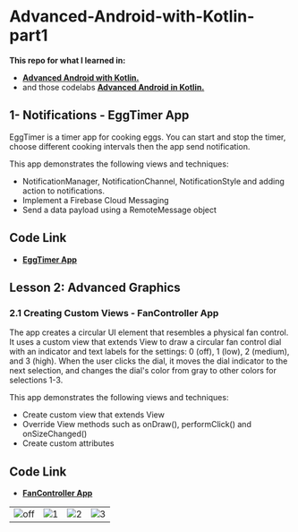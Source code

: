 # Advanced-Android-with-Kotlin-part1

__This repo for what I learned in:__ 
* <a href="https://www.udacity.com/course/advanced-android-with-kotlin--ud940" target="_blank">**Advanced Android with Kotlin.**</a>  
* and those codelabs <a href="https://codelabs.developers.google.com/android-kotlin-fundamentals/"  target="_blank"> **Advanced Android in Kotlin.**</a>
## 
## 1- Notifications - EggTimer App
EggTimer is a timer app for cooking eggs. You can start and stop the timer, choose different cooking intervals then the app send notification.


This app demonstrates the following views and techniques:
*  NotificationManager,  NotificationChannel, NotificationStyle and adding action to notifications.
* Implement a Firebase Cloud Messaging 
* Send a data payload using a RemoteMessage object

## Code Link
* <a href="https://github.com/Hosam11/Advanced-Android-with-Kotlin-part1/tree/main/Notifications"  target="_blank"> **EggTimer App**</a>
## 

## Lesson 2: Advanced Graphics
### 2.1 Creating Custom Views - FanController App
The app creates a circular UI element that resembles a physical fan control. It uses a custom view that extends View to draw a circular fan control dial with an indicator and text labels for the settings: 0 (off), 1 (low), 2 (medium), and 3 (high). When the user clicks the dial, it moves the dial indicator to the next selection, and changes the dial's color from gray to other colors for selections 1-3.

This app demonstrates the following views and techniques:
* Create custom view that extends View
* Override View methods such as onDraw(), performClick() and onSizeChanged()
* Create custom attributes

## Code Link
* <a href="https://github.com/Hosam11/Advanced-Android-with-Kotlin-part1/tree/main/CustomFanController"  target="_blank"> **FanController App**</a>

| | | | |
| :---: |:---:| :---:| :---:|
| ![off](https://user-images.githubusercontent.com/18370055/99906735-5a595600-2ce1-11eb-8cbe-998a683f4cf4.PNG) | ![1](https://user-images.githubusercontent.com/18370055/99906729-59282900-2ce1-11eb-89d3-f92d25e17700.PNG) | ![2](https://user-images.githubusercontent.com/18370055/99906733-59c0bf80-2ce1-11eb-93f2-36af8ac2f037.PNG) |![3](https://user-images.githubusercontent.com/18370055/99906734-59c0bf80-2ce1-11eb-9b2b-7d13184b4393.PNG) |




